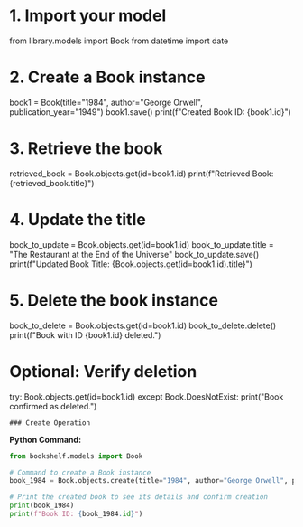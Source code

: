 # 1. Import your model
from library.models import Book
from datetime import date

# 2. Create a Book instance
book1 = Book(title="1984", author="George Orwell", publication_year="1949")
book1.save()
print(f"Created Book ID: {book1.id}")

# 3. Retrieve the book
retrieved_book = Book.objects.get(id=book1.id)
print(f"Retrieved Book: {retrieved_book.title}")

# 4. Update the title
book_to_update = Book.objects.get(id=book1.id)
book_to_update.title = "The Restaurant at the End of the Universe"
book_to_update.save()
print(f"Updated Book Title: {Book.objects.get(id=book1.id).title}")

# 5. Delete the book instance
book_to_delete = Book.objects.get(id=book1.id)
book_to_delete.delete()
print(f"Book with ID {book1.id} deleted.")

# Optional: Verify deletion
try:
    Book.objects.get(id=book1.id)
except Book.DoesNotExist:
    print("Book confirmed as deleted.")

    ### Create Operation

**Python Command:**

```python
from bookshelf.models import Book

# Command to create a Book instance
book_1984 = Book.objects.create(title="1984", author="George Orwell", publication_year=1949)

# Print the created book to see its details and confirm creation
print(book_1984)
print(f"Book ID: {book_1984.id}")
```